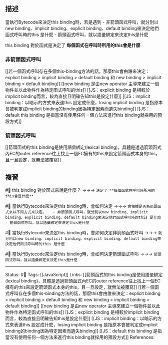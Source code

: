 ## 描述


當執行Bytecode來決定this binding時，若是遇到
	- 非箭頭函式呼叫，就分別以new binding、implicit binding、explicit binding、default binding來決定他們函式呼叫時的this 是什麼
	- 箭頭函式呼叫，就以語彙綁定來決定this是什麼

this binding 對於函式是決定了 **每個函式在呼叫時所用的this會是什麼**


### 非箭頭函式呼叫

[[若一個函式呼叫存在多個this-binding方法的話，那麼this會由誰來決定：explicit binding > implicit binding > default binding 和 new binding > implicit binding > default binding]]
[[new binding 是由new operator 主導來建立一個物件並以此物件作為特定函式呼叫的this]]
[[JS：explicit binding 是相較於implicit binding而言，較為直接且明確告知this是設定什麼]]
[[JS：implicit binding：以暗示的方式來表達this 設定成什麼，losing implicit binding 是指原本會被判定成implicit binding的binding因為特定因素而遺失binding]]
[[JS：default this binding 是指當沒有使用任何一個方法來進行this binding就採用的預設方式]]


### 箭頭函式呼叫

[[箭頭函式的this binding是使用語彙綁定(lexical binding)，具體是透過箭頭函式內EC的outer reference往上找上一個EC擁有的this來設定箭頭函式本身的this，且一旦設定，就無法被覆寫]]

## 複習
#🧠 this binding 對於函式來說是什麼？ ->->-> `決定了 **每個函式在呼叫時所用的this會是什麼**`
<!--SR:!2023-08-06,186,250-->


#🧠 當執行Bytecode來決定this binding時，會如何決定 ->->-> `會根據是否為箭頭函式來以不同方式來決定。	- 非箭頭函式呼叫，就分別以new binding、implicit binding、explicit binding、default binding來決定他們函式呼叫時的this 是什麼 - 箭頭函式呼叫，就以語彙綁定來決定this是什麼`
<!--SR:!2024-01-30,285,250-->

#🧠 當執行Bytecode來決定this binding時，會如何決定非箭頭函式呼叫 ->->-> `就分別以new binding、implicit binding、explicit binding、default binding來決定他們函式呼叫時的this 是什麼`
<!--SR:!2023-07-27,180,250-->

#🧠 當執行Bytecode來決定this binding時，會如何決定箭頭函式呼叫 ->->-> `箭頭函式呼叫，就以語彙綁定來決定this是什麼`
<!--SR:!2023-06-07,145,250-->


---
Status: #🌱 
Tags:
[[JavaScript]]
Links:
[[箭頭函式的this binding是使用語彙綁定(lexical binding)，具體是透過箭頭函式內EC的outer reference往上找上一個EC擁有的this來設定箭頭函式本身的this，且一旦設定，就無法被覆寫]]
[[若一個函式呼叫存在多個this-binding方法的話，那麼this會由誰來決定：explicit binding > implicit binding > default binding 和 new binding > implicit binding > default binding]]
[[new binding 是由new operator 主導來建立一個物件並以此物件作為特定函式呼叫的this]]
[[JS：explicit binding 是相較於implicit binding而言，較為直接且明確告知this是設定什麼]]
[[JS：implicit binding：以暗示的方式來表達this 設定成什麼，losing implicit binding 是指原本會被判定成implicit binding的binding因為特定因素而遺失binding]]
[[JS：default this binding 是指當沒有使用任何一個方法來進行this binding就採用的預設方式]]
References: